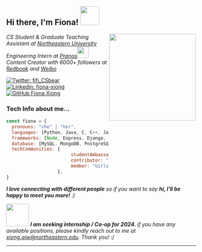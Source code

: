 <h2> Hi there, I'm Fiona! <img src="https://media.giphy.com/media/mGcNjsfWAjY5AEZNw6/giphy.gif" width="50"></h2>
<img align='right' src="https://media.giphy.com/media/ieyl9zmCjO4b4t6qoY/giphy.gif" width="230">
<p><em>CS Student & Graduate Teaching Assistant at <a href="https://studentlife.bayarea.northeastern.edu/student-ambassadors/">Northeastern University</a></br>Engineering Intern at <a href="https://pranos.ai">Pranos</a><img src="https://media.giphy.com/media/WUlplcMpOCEmTGBtBW/giphy.gif" width="30"> </br>Content Creator with 6000+ followers at <a href="https://www.xiaohongshu.com/user/profile/5703d3c5aed7584d91382502">Redbook</a> and <a href="https://weibo.com/u/5178854538">Weibo</a>

</em></p>

[![Twitter: fifi_CSbear](https://img.shields.io/twitter/follow/fifi_luckybear)](https://twitter.com/fifi_luckybear)
[![Linkedin: fiona-xiong](https://img.shields.io/badge/-fionaxiong-blue?style=flat-square&logo=Linkedin&logoColor=white&link=https://www.linkedin.com/in/fiona-xiong/)](https://www.linkedin.com/in/fiona-xiong/)
[![GitHub Fiona Xiong](https://img.shields.io/github/followers/fifi1120?label=follow&style=social)](https://github.com/fifi1120)


### Tech Info about me...  

```javascript
const fiona = {
  pronouns: "she" | "her",
  languages: [Python, Java, C, C++, JavaScript, SQL, R, HTML, CSS],
  frameworks: [Node, Express, Django, React, D3, Material-UI, Bootstrap],
  database: [MySQL, MongoDB, PostgreSQL],
  techCommunities: {
                        studentAmbassador: "Adobe",
                        contributor: "SVHackersClub",
                        member: "GirlsWhoCode"
                   },
}
```

<em><b>I love connecting with different people</b> so if you want to say <b>hi, I'll be happy to meet you more!</b> :)</em></p>

<img src="https://media.giphy.com/media/LnQjpWaON8nhr21vNW/giphy.gif" width="60"> <em><b>I am seeking internship / Co-op for 2024.</b> if you have any available positions, please kindly reach out to me at xiong.qiw@northeastern.edu. Thank you! :)</em>

---
